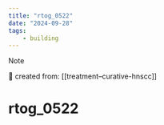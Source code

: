 ```yaml
---
title: "rtog_0522"
date: "2024-09-28"
tags:
    - building
---
```


> [!NOTE]
> 🌱 created from: [[treatment–curative-hnscc]]

# rtog_0522




